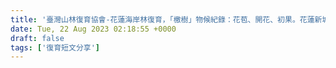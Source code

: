 ```yaml
---
title: '臺灣山林復育協會-花蓮海岸林復育，「檄樹」物候紀錄：花苞、開花、初果。花蓮新城2617保全林，2023/8/22'
date: Tue, 22 Aug 2023 02:18:55 +0000
draft: false
tags: ['復育短文分享']
---
```


